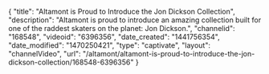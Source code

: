 {
    "title": "Altamont is Proud to Introduce the Jon Dickson Collection",
    "description": "Altamont is proud to introduce an amazing collection built for one of the raddest skaters on the planet: Jon Dickson.",
    "channelid": "168548",
    "videoid": "6396356",
    "date_created": "1441756354",
    "date_modified": "1470250421",
    "type": "captivate",
    "layout": "channelVideo",
    "url": "\/altamont\/altamont-is-proud-to-introduce-the-jon-dickson-collection\/168548-6396356"
}